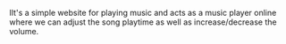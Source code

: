 lIt's a simple website for playing music and acts as a music player online where we can adjust the song playtime as well as increase/decrease the volume.

